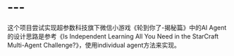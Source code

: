 # ---
这个项目尝试实现超参数科技旗下微信小游戏《轮到你了-揭秘篇》中的AI
Agent的设计思路是参考《Is Independent Learning All You Need in the
StarCraft Multi-Agent Challenge?》，使用individual agent方法来实现。
